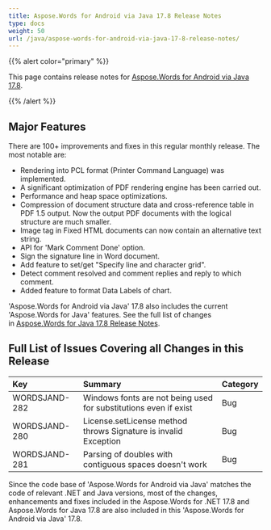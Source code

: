 ```yaml
---
title: Aspose.Words for Android via Java 17.8 Release Notes
type: docs
weight: 50
url: /java/aspose-words-for-android-via-java-17-8-release-notes/
---
```


{{% alert color="primary" %}} 

This page contains release notes for [Aspose.Words for Android via Java 17.8](http://maven.aspose.com/repository/simple/ext-release-local/com/aspose/aspose-words/17.8/).

{{% /alert %}} 

## **Major Features**

There are 100+ improvements and fixes in this regular monthly release. The most notable are:

- Rendering into PCL format (Printer Command Language) was implemented.
- A significant optimization of PDF rendering engine has been carried out.
- Performance and heap space optimizations.
- Compression of document structure data and cross-reference table in PDF 1.5 output. Now the output PDF documents with the logical structure are much smaller.
- Image tag in Fixed HTML documents can now contain an alternative text string.
- API for 'Mark Comment Done' option.
- Sign the signature line in Word document.
- Add feature to set/get "Specify line and character grid".
- Detect comment resolved and comment replies and reply to which comment.
- Added feature to format Data Labels of chart.

'Aspose.Words for Android via Java' 17.8 also includes the current 'Aspose.Words for Java' features. See the full list of changes in [Aspose.Words for Java 17.8 Release Notes](/words/java/aspose-words-for-java-17-8-release-notes/).

## **Full List of Issues Covering all Changes in this Release**

|Key|Summary|Category|
| :- | :- | :- |
|WORDSJAND-282|Windows fonts are not being used for substitutions even if exist|Bug|
|WORDSJAND-280|License.setLicense method throws Signature is invalid Exception|Bug|
|WORDSJAND-281|Parsing of doubles with contiguous spaces doesn't work|Bug|

Since the code base of 'Aspose.Words for Android via Java' matches the code of relevant .NET and Java versions, most of the changes, enhancements and fixes included in the Aspose.Words for .NET 17.8 and Aspose.Words for Java 17.8 are also included in this 'Aspose.Words for Android via Java' 17.8.
